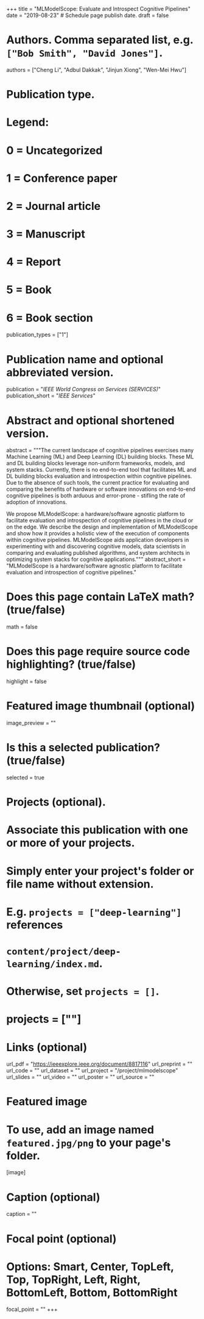 +++
title = "MLModelScope: Evaluate and Introspect Cognitive Pipelines"
date = "2019-08-23"  # Schedule page publish date.
draft = false

# Authors. Comma separated list, e.g. `["Bob Smith", "David Jones"]`.
authors = ["Cheng Li", "Adbul Dakkak", "Jinjun Xiong", "Wen-Mei Hwu"]

# Publication type.
# Legend:
# 0 = Uncategorized
# 1 = Conference paper
# 2 = Journal article
# 3 = Manuscript
# 4 = Report
# 5 = Book
# 6 = Book section
publication_types = ["1"]

# Publication name and optional abbreviated version.
publication = "*IEEE World Congress on Services (SERVICES)*"
publication_short = "*IEEE Services*"

# Abstract and optional shortened version.
abstract = """The current landscape of cognitive pipelines exercises many Machine Learning (ML) and Deep Learning (DL) building blocks. These ML and DL building blocks leverage non-uniform frameworks, models, and system stacks. Currently, there is no end-to-end tool that facilitates ML and DL building blocks evaluation and introspection within cognitive pipelines. Due to the absence of such tools, the current practice for evaluating and comparing the benefits of hardware or software innovations on end-to-end cognitive pipelines is both arduous and error-prone - stifling the rate of adoption of innovations. 

We propose MLModelScope: a hardware/software agnostic platform to facilitate evaluation and introspection of cognitive pipelines in the cloud or on the edge. We describe the design and implementation of MLModelScope and show how it provides a holistic view of the execution of components within cognitive pipelines. MLModelScope aids application developers in experimenting with and discovering cognitive models, data scientists in comparing and evaluating published algorithms, and system architects in optimizing system stacks for cognitive applications."""
abstract_short = "MLModelScope is a hardware/software agnostic platform to facilitate evaluation and introspection of cognitive pipelines."


# Does this page contain LaTeX math? (true/false)
math = false

# Does this page require source code highlighting? (true/false)
highlight = false

# Featured image thumbnail (optional)
image_preview = ""

# Is this a selected publication? (true/false)
selected = true

# Projects (optional).
#   Associate this publication with one or more of your projects.
#   Simply enter your project's folder or file name without extension.
#   E.g. `projects = ["deep-learning"]` references 
#   `content/project/deep-learning/index.md`.
#   Otherwise, set `projects = []`.
#   projects = [""]

# Links (optional)
url_pdf = "https://ieeexplore.ieee.org/document/8817116"
url_preprint = ""
url_code = ""
url_dataset = ""
url_project = "/project/mlmodelscope"
url_slides = ""
url_video = ""
url_poster = ""
url_source = ""

# Featured image
# To use, add an image named `featured.jpg/png` to your page's folder. 
[image]
  # Caption (optional)
  caption = ""

  # Focal point (optional)
  # Options: Smart, Center, TopLeft, Top, TopRight, Left, Right, BottomLeft, Bottom, BottomRight
  focal_point = ""
+++
